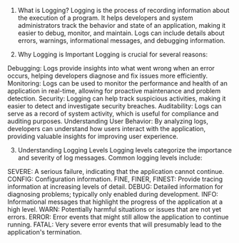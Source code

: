1. What is Logging?
Logging is the process of recording information about the execution of a program. It helps developers and system administrators track the behavior and state of an application, making it easier to debug, monitor, and maintain. Logs can include details about errors, warnings, informational messages, and debugging information.

2. Why Logging is Important
Logging is crucial for several reasons:

Debugging: Logs provide insights into what went wrong when an error occurs, helping developers diagnose and fix issues more efficiently.
Monitoring: Logs can be used to monitor the performance and health of an application in real-time, allowing for proactive maintenance and problem detection.
Security: Logging can help track suspicious activities, making it easier to detect and investigate security breaches.
Auditability: Logs can serve as a record of system activity, which is useful for compliance and auditing purposes.
Understanding User Behavior: By analyzing logs, developers can understand how users interact with the application, providing valuable insights for improving user experience.

3. Understanding Logging Levels
Logging levels categorize the importance and severity of log messages. Common logging levels include:

SEVERE: A serious failure, indicating that the application cannot continue.
CONFIG: Configuration information.
FINE, FINER, FINEST: Provide tracing information at increasing levels of detail.
DEBUG: Detailed information for diagnosing problems; typically only enabled during development.
INFO: Informational messages that highlight the progress of the application at a high level.
WARN: Potentially harmful situations or issues that are not yet errors.
ERROR: Error events that might still allow the application to continue running.
FATAL: Very severe error events that will presumably lead to the application's termination.
